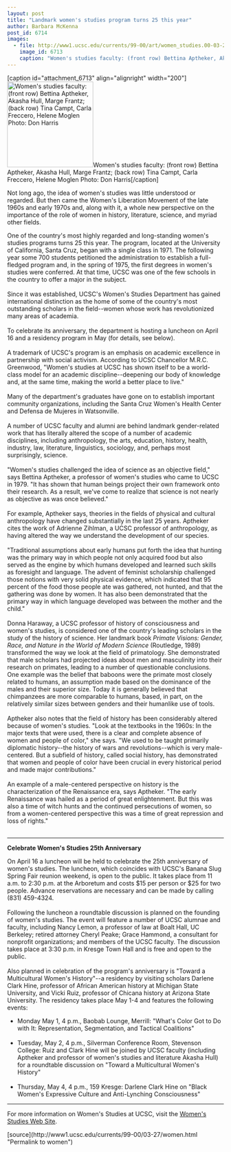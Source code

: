 ```yaml
---
layout: post
title: "Landmark women's studies program turns 25 this year"
author: Barbara McKenna
post_id: 6714
images:
  - file: http://www1.ucsc.edu/currents/99-00/art/women_studies.00-03-27.200.jpg
    image_id: 6713
    caption: "Women's studies faculty: (front row) Bettina Aptheker, Akasha Hull, Marge Frantz; (back row) Tina Campt, Carla Freccero, Helene Moglen Photo: Don Harris"
---
```


[caption id="attachment_6713" align="alignright" width="200"]<a href="http://localhost/mysite/wp-content/uploads/2000/03/women_studies.00-03-27.200.jpg"><img class="size-full wp-image-6713" src="http://localhost/mysite/wp-content/uploads/2000/03/women_studies.00-03-27.200.jpg" alt="Women's studies faculty: (front row) Bettina Aptheker, Akasha Hull, Marge Frantz; (back row) Tina Campt, Carla Freccero, Helene Moglen Photo: Don Harris" width="200" height="199" /></a>Women's studies faculty: (front row) Bettina Aptheker, Akasha Hull, Marge Frantz; (back row) Tina Campt, Carla Freccero, Helene Moglen Photo: Don Harris[/caption]
<p>
  Not long ago, the idea of women's studies was little understood or regarded. But then came the Women's Liberation Movement of the late 1960s and early 1970s and, along with it, a whole new perspective on the importance of the role of women in history, literature, science, and myriad other fields.
</p>One of the country's most highly regarded and long-standing women's studies programs turns 25 this year. The program, located at the University of California, Santa Cruz, began with a single class in 1971. The following year some 700 students petitioned the administration to establish a full-fledged program and, in the spring of 1975, the first degrees in women's studies were conferred. At that time, UCSC was one of the few schools in the country to offer a major in the subject.<br>
<br>
Since it was established, UCSC's Women's Studies Department has gained international distinction as the home of some of the country's most outstanding scholars in the field--women whose work has revolutionized many areas of academia.<br>
<br>
To celebrate its anniversary, the department is hosting a luncheon on April 16 and a residency program in May (for details, see below).<br>
<br>
A trademark of UCSC's program is an emphasis on academic excellence in partnership with social activism. According to UCSC Chancellor M.R.C. Greenwood, "Women's studies at UCSC has shown itself to be a world-class model for an academic discipline--deepening our body of knowledge and, at the same time, making the world a better place to live."<br>
<br>
Many of the department's graduates have gone on to establish important community organizations, including the Santa Cruz Women's Health Center and Defensa de Mujeres in Watsonville.<br>
<br>
A number of UCSC faculty and alumni are behind landmark gender-related work that has literally altered the scope of a number of academic disciplines, including anthropology, the arts, education, history, health, industry, law, literature, linguistics, sociology, and, perhaps most surprisingly, science.<br>
<br>
"Women's studies challenged the idea of science as an objective field," says Bettina Aptheker, a professor of women's studies who came to UCSC in 1979. "It has shown that human beings project their own framework onto their research. As a result, we've come to realize that science is not nearly as objective as was once believed."<br>
<br>
For example, Aptheker says, theories in the fields of physical and cultural anthropology have changed substantially in the last 25 years. Aptheker cites the work of Adrienne Zihlman, a UCSC professor of anthropology, as having altered the way we understand the development of our species.<br>
<br>
"Traditional assumptions about early humans put forth the idea that hunting was the primary way in which people not only acquired food but also served as the engine by which humans developed and learned such skills as foresight and language. The advent of feminist scholarship challenged those notions with very solid physical evidence, which indicated that 95 percent of the food those people ate was gathered, not hunted, and that the gathering was done by women. It has also been demonstrated that the primary way in which language developed was between the mother and the child."<br>
<br>
Donna Haraway, a UCSC professor of history of consciousness and women's studies, is considered one of the country's leading scholars in the study of the history of science. Her landmark book <i>Primate Visions: Gender, Race, and Nature in the World of Modern Science</i> (Routledge, 1989) transformed the way we look at the field of primatology. She demonstrated that male scholars had projected ideas about men and masculinity into their research on primates, leading to a number of questionable conclusions. One example was the belief that baboons were the primate most closely related to humans, an assumption made based on the dominance of the males and their superior size. Today it is generally believed that chimpanzees are more comparable to humans, based, in part, on the relatively similar sizes between genders and their humanlike use of tools.<br>
<br>
Aptheker also notes that the field of history has been considerably altered because of women's studies. "Look at the textbooks in the 1960s: In the major texts that were used, there is a clear and complete absence of women and people of color," she says. "We used to be taught primarily diplomatic history--the history of wars and revolutions--which is very male-centered. But a subfield of history, called social history, has demonstrated that women and people of color have been crucial in every historical period and made major contributions."<br>
<br>
An example of a male-centered perspective on history is the characterization of the Renaissance era, says Aptheker. "The early Renaissance was hailed as a period of great enlightenment. But this was also a time of witch hunts and the continued persecutions of women, so from a women-centered perspective this was a time of great repression and loss of rights."<br>
<br>
<hr>
<p>
  <b>Celebrate Women's Studies 25th Anniversary</b>
</p>
<p>
  On April 16 a luncheon will be held to celebrate the 25th anniversary of women's studies. The luncheon, which coincides with UCSC's Banana Slug Spring Fair reunion weekend, is open to the public. It takes place from 11 a.m. to 2:30 p.m. at the Arboretum and costs $15 per person or $25 for two people. Advance reservations are necessary and can be made by calling (831) 459-4324.<br>
  <br>
  Following the luncheon a roundtable discussion is planned on the founding of women's studies. The event will feature a number of UCSC alumnae and faculty, including Nancy Lemon, a professor of law at Boalt Hall, UC Berkeley; retired attorney Cheryl Peake; Grace Hammond, a consultant for nonprofit organizations; and members of the UCSC faculty. The discussion takes place at 3:30 p.m. in Kresge Town Hall and is free and open to the public.<br>
  <br>
  Also planned in celebration of the program's anniversary is "Toward a Multicultural Women's History"--a residency by visiting scholars Darlene Clark Hine, professor of African American history at Michigan State University, and Vicki Ruiz, professor of Chicana history at Arizona State University. The residency takes place May 1-4 and features the following events:
</p>
<ul>
  <li>Monday May 1, 4 p.m., Baobab Lounge, Merrill: "What's Color Got to Do with It: Representation, Segmentation, and Tactical Coalitions"<br>
    <br>
  </li>
  <li>Tuesday, May 2, 4 p.m., Silverman Conference Room, Stevenson College: Ruiz and Clark Hine will be joined by UCSC faculty (including Aptheker and professor of women's studies and literature Akasha Hull) for a roundtable discussion on "Toward a Multicultural Women's History"<br>
    <br>
  </li>
  <li>Thursday, May 4, 4 p.m., 159 Kresge: Darlene Clark Hine on "Black Women's Expressive Culture and Anti-Lynching Consciousness"
  </li>
</ul>
<hr>
<p>
  For more information on Women's Studies at UCSC, visit the <a href="http://humwww.ucsc.edu/wst/index.html">Women's Studies Web Site</a>.
</p>
<p>

</p>
[source](http://www1.ucsc.edu/currents/99-00/03-27/women.html "Permalink to women")
